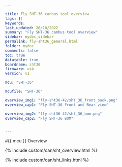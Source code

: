 ```yaml
---

title: Fly SHT-36 canbus tool overview
tags: []
keywords: 
last_updated: 20/10/2022
summary: "Fly SHT-36 canbus tool overview"
sidebar: mydoc_sidebar
permalink: fly-sht36_general.html
folder: mydoc
comments: false
toc: true
datatable: true
boardname: sht36
firmware: usb
version: v1

mcu: "SHT-36"

mcufile: "SHT-36"

overview_img1: "fly-sht36-42/sht_36_front_back.png"
overview_cap1: "Fly SHT-36 Front and Rear view"

overview_img2: "fly-sht36-42/sht_36_bom.png"
overview_cap2: "Fly SHT-36 BOM"


---
```


#{{ mcu }} Overview

{% include custom/can/sht_overview.html %}

{% include custom/can/sht_links.html %}



